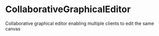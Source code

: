 # CollaborativeGraphicalEditor
Collaborative graphical editor enabling multiple clients to edit the same canvas
